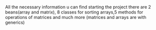 All the necessary information u can find starting the project
there are 2 beans(array and matrix), 8 classes for sorting 
arrays,5 methods for operations of matrices and much more
(matrices and arrays are with generics)